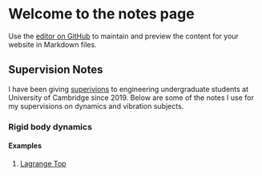 # Welcome to the notes page
Use the [editor on GitHub](https://github.com/longitude-jyang/jiannanyang.github.io/edit/main/index.md) to maintain and preview the content for your website in Markdown files.

## Supervision Notes 

I have been giving [superivions](http://www.cambridge-strategies.org/features/education-under-supervision/) to engineering undergraduate students at University of Cambridge since 2019. Below are some of the notes I use for my supervisions on dynamics and vibration subjects. 

### Rigid body dynamics 


#### Examples 
1. [Lagrange Top](/Supervision/Dynamics/LagrangeTop.md)
